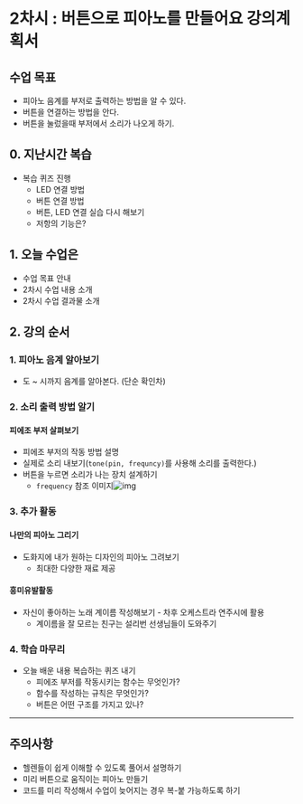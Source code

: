 # 2차시 : 버튼으로 피아노를 만들어요 강의계획서

## 수업 목표

- 피아노 음계를 부저로 출력하는 방법을 알 수 있다.
- 버튼을 연결하는 방법을 안다.
- 버튼을 눌렀을때 부저에서 소리가 나오게 하기.

## 0. 지난시간 복습

- 복습 퀴즈 진행
  - LED 연결 방법
  - 버튼 연결 방법
  - 버튼, LED 연결 실습 다시 해보기
  - 저항의 기능은?

## 1. 오늘 수업은

- 수업 목표 안내
- 2차시 수업 내용 소개
- 2차시 수업 결과물 소개

## 2. 강의 순서

### 1. 피아노 음계 알아보기

- 도 ~ 시까지 음계를 알아본다. (단순 확인차)

### 2. 소리 출력 방법 알기

#### 피에조 부저 살펴보기

- 피에조 부저의 작동 방법 설명
- 실제로 소리 내보기(`tone(pin, frequncy)`를 사용해 소리를 출력한다.)
- 버튼을 누르면 소리가 나는 장치 설계하기
  - `frequency` 참조 이미지![img](http://www.comworld.co.kr/news/photo/201608/49059_29731_639.jpg)

### 3. 추가 활동

#### 나만의 피아노 그리기

- 도화지에 내가 원하는 디자인의 피아노 그려보기
  - 최대한 다양한 재료 제공

#### 흥미유발활동

- 자신이 좋아하는 노래 계이름 작성해보기 - 차후 오케스트라 연주시에 활용
  - 계이름을 잘 모르는 친구는 설리번 선생님들이 도와주기

### 4. 학습 마무리

- 오늘 배운 내용 복습하는 퀴즈 내기
  - 피에조 부저를 작동시키는 함수는 무엇인가?
  - 함수를 작성하는 규칙은 무엇인가?
  - 버튼은 어떤 구조를 가지고 있나?

------

## 주의사항

- 헬렌들이 쉽게 이해할 수 있도록 풀어서 설명하기
- 미리 버튼으로 움직이는 피아노 만들기
- 코드를 미리 작성해서 수업이 늦어지는 경우 복-붙 가능하도록 하기
